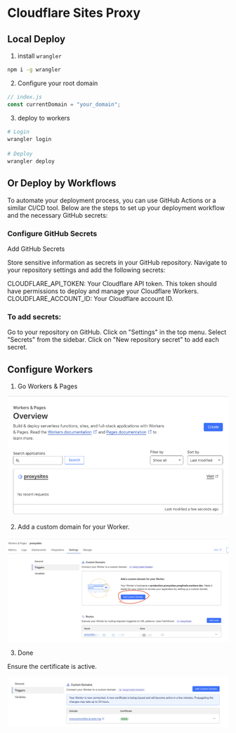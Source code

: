 # Cloudflare Sites Proxy


## Local Deploy 

1. install `wrangler`

```sh
npm i -g wrangler
```

2. Configure your root domain

```js
// index.js
const currentDomain = "your_domain";
```

3. deploy to workers

```sh
# Login
wrangler login

# Deploy
wrangler deploy
```


## Or Deploy by Workflows

To automate your deployment process, you can use GitHub Actions or a similar CI/CD tool. Below are the steps to set up your deployment workflow and the necessary GitHub secrets:

### Configure GitHub Secrets

Add GitHub Secrets

Store sensitive information as secrets in your GitHub repository. Navigate to your repository settings and add the following secrets:

CLOUDFLARE_API_TOKEN: Your Cloudflare API token. This token should have permissions to deploy and manage your Cloudflare Workers.
CLOUDFLARE_ACCOUNT_ID: Your Cloudflare account ID.


### To add secrets:

Go to your repository on GitHub.
Click on "Settings" in the top menu.
Select "Secrets" from the sidebar.
Click on "New repository secret" to add each secret.

## Configure Workers

1. Go Workers & Pages

![Workers & Pages](images/workers-pages.png)

2. Add a custom domain for your Worker.

![Add a custom domain](images/triggers.png)


3. Done

Ensure the certificate is active.

![Domain config ](images/done.png)